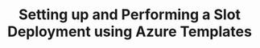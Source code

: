 ---
layout: post
title: Setting up and Performing a Slot Deployment using Azure Templates 
category: Azure
published: draft
---